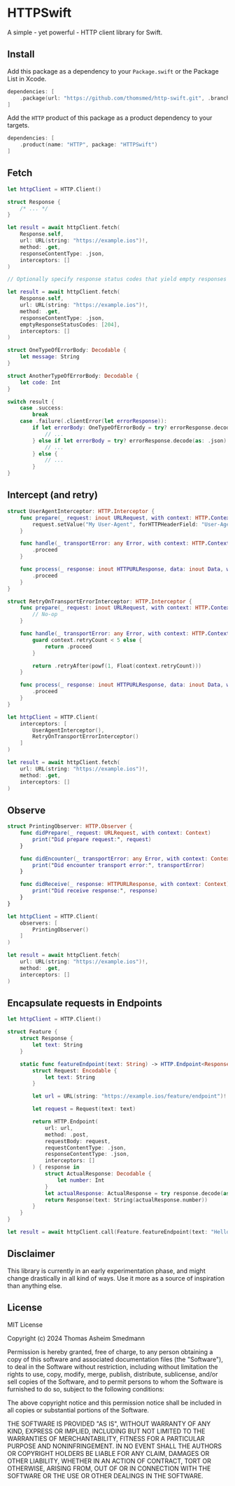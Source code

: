 # HTTPSwift

A simple - yet powerful - HTTP client library for Swift.

## Install

Add this package as a dependency to your `Package.swift` or the Package List in Xcode.

```swift
dependencies: [
    .package(url: "https://github.com/thomsmed/http-swift.git", .branch: "main)
]
```

Add the `HTTP` product of this package as a product dependency to your targets.

```swift
dependencies: [
    .product(name: "HTTP", package: "HTTPSwift")
]
```

## Fetch

```swift
let httpClient = HTTP.Client()

struct Response {
    /* ... */
}

let result = await httpClient.fetch(
    Response.self,
    url: URL(string: "https://example.ios")!,
    method: .get,
    responseContentType: .json,
    interceptors: []
)

// Optionally specify response status codes that yield empty responses

let result = await httpClient.fetch(
    Response.self,
    url: URL(string: "https://example.ios")!,
    method: .get,
    responseContentType: .json,
    emptyResponseStatusCodes: [204],
    interceptors: []
)

struct OneTypeOfErrorBody: Decodable {
    let message: String
}

struct AnotherTypeOfErrorBody: Decodable {
    let code: Int
}

switch result {
    case .success:
        break
    case .failure(.clientError(let errorResponse)):
        if let errorBody: OneTypeOfErrorBody = try? errorResponse.decode(as: .json) {
            // ...
        } else if let errorBody = try? errorResponse.decode(as: .json) as AnotherTypeOfErrorBody {
            // ...
        } else {
            // ...
        }
}
```

## Intercept (and retry)

```swift
struct UserAgentInterceptor: HTTP.Interceptor {
    func prepare(_ request: inout URLRequest, with context: HTTP.Context) async throws {
        request.setValue("My User-Agent", forHTTPHeaderField: "User-Agent")
    }

    func handle(_ transportError: any Error, with context: HTTP.Context) async -> HTTP.Evaluation {
        .proceed
    }

    func process(_ response: inout HTTPURLResponse, data: inout Data, with context: HTTP.Context) async throws -> HTTP.Evaluation {
        .proceed
    }
}

struct RetryOnTransportErrorInterceptor: HTTP.Interceptor {
    func prepare(_ request: inout URLRequest, with context: HTTP.Context) async throws {
        // No-op
    }

    func handle(_ transportError: any Error, with context: HTTP.Context) async -> HTTP.Evaluation {
        guard context.retryCount < 5 else {
            return .proceed
        }

        return .retryAfter(powf(1, Float(context.retryCount)))
    }

    func process(_ response: inout HTTPURLResponse, data: inout Data, with context: HTTP.Context) async throws -> HTTP.Evaluation {
        .proceed
    }
}

let httpClient = HTTP.Client(
    interceptors: [
        UserAgentInterceptor(),
        RetryOnTransportErrorInterceptor()
    ]
)

let result = await httpClient.fetch(
    url: URL(string: "https://example.ios")!,
    method: .get,
    interceptors: []
)
```

## Observe

```swift
struct PrintingObserver: HTTP.Observer {
    func didPrepare(_ request: URLRequest, with context: Context)
        print("Did prepare request:", request)
    }

    func didEncounter(_ transportError: any Error, with context: Context)
        print("Did encounter transport error:", transportError)
    }

    func didReceive(_ response: HTTPURLResponse, with context: Context)
        print("Did receive response:", response)
    }
}

let httpClient = HTTP.Client(
    observers: [
        PrintingObserver()
    ]
)

let result = await httpClient.fetch(
    url: URL(string: "https://example.ios")!,
    method: .get,
    interceptors: []
)
```

## Encapsulate requests in Endpoints

```swift
let httpClient = HTTP.Client()

struct Feature {
    struct Response {
        let text: String
    }

    static func featureEndpoint(text: String) -> HTTP.Endpoint<Response> {
        struct Request: Encodable {
            let text: String
        }

        let url = URL(string: "https://example.ios/feature/endpoint")!

        let request = Request(text: text)

        return HTTP.Endpoint(
            url: url,
            method: .post,
            requestBody: request,
            requestContentType: .json,
            responseContentType: .json,
            interceptors: []
        ) { response in
            struct ActualResponse: Decodable {
                let number: Int
            }
            let actualResponse: ActualResponse = try response.decode(as: .json)
            return Response(text: String(actualResponse.number))
        }
    }
}

let result = await httpClient.call(Feature.featureEndpoint(text: "Hello World"))
```

## Disclaimer

This library is currently in an early experimentation phase, and might change drastically in all kind of ways.
Use it more as a source of inspiration than anything else.

## License

MIT License

Copyright (c) 2024 Thomas Asheim Smedmann

Permission is hereby granted, free of charge, to any person obtaining a copy
of this software and associated documentation files (the "Software"), to deal
in the Software without restriction, including without limitation the rights
to use, copy, modify, merge, publish, distribute, sublicense, and/or sell
copies of the Software, and to permit persons to whom the Software is
furnished to do so, subject to the following conditions:

The above copyright notice and this permission notice shall be included in all
copies or substantial portions of the Software.

THE SOFTWARE IS PROVIDED "AS IS", WITHOUT WARRANTY OF ANY KIND, EXPRESS OR
IMPLIED, INCLUDING BUT NOT LIMITED TO THE WARRANTIES OF MERCHANTABILITY,
FITNESS FOR A PARTICULAR PURPOSE AND NONINFRINGEMENT. IN NO EVENT SHALL THE
AUTHORS OR COPYRIGHT HOLDERS BE LIABLE FOR ANY CLAIM, DAMAGES OR OTHER
LIABILITY, WHETHER IN AN ACTION OF CONTRACT, TORT OR OTHERWISE, ARISING FROM,
OUT OF OR IN CONNECTION WITH THE SOFTWARE OR THE USE OR OTHER DEALINGS IN THE
SOFTWARE.
